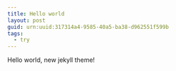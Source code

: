 ```yaml
---
title: Hello world
layout: post
guid: urn:uuid:317314a4-9585-40a5-ba38-d962551f599b
tags:
  - try 
---
```


Hello world, new jekyll theme!


